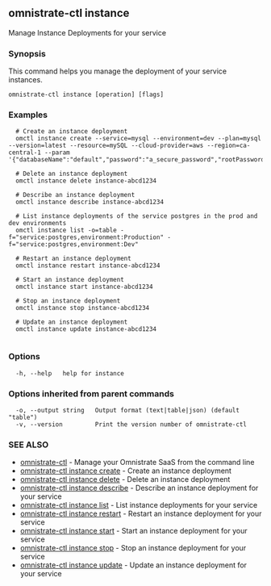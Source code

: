 ## omnistrate-ctl instance

Manage Instance Deployments for your service

### Synopsis

This command helps you manage the deployment of your service instances.

```
omnistrate-ctl instance [operation] [flags]
```

### Examples

```
  # Create an instance deployment
  omctl instance create --service=mysql --environment=dev --plan=mysql --version=latest --resource=mySQL --cloud-provider=aws --region=ca-central-1 --param '{"databaseName":"default","password":"a_secure_password","rootPassword":"a_secure_root_password","username":"user"}'

  # Delete an instance deployment
  omctl instance delete instance-abcd1234

  # Describe an instance deployment
  omctl instance describe instance-abcd1234

  # List instance deployments of the service postgres in the prod and dev environments
  omctl instance list -o=table -f="service:postgres,environment:Production" -f="service:postgres,environment:Dev"

  # Restart an instance deployment
  omctl instance restart instance-abcd1234

  # Start an instance deployment
  omctl instance start instance-abcd1234

  # Stop an instance deployment
  omctl instance stop instance-abcd1234

  # Update an instance deployment
  omctl instance update instance-abcd1234


```

### Options

```
  -h, --help   help for instance
```

### Options inherited from parent commands

```
  -o, --output string   Output format (text|table|json) (default "table")
  -v, --version         Print the version number of omnistrate-ctl
```

### SEE ALSO

* [omnistrate-ctl](omnistrate-ctl.md)	 - Manage your Omnistrate SaaS from the command line
* [omnistrate-ctl instance create](omnistrate-ctl_instance_create.md)	 - Create an instance deployment
* [omnistrate-ctl instance delete](omnistrate-ctl_instance_delete.md)	 - Delete an instance deployment
* [omnistrate-ctl instance describe](omnistrate-ctl_instance_describe.md)	 - Describe an instance deployment for your service
* [omnistrate-ctl instance list](omnistrate-ctl_instance_list.md)	 - List instance deployments for your service
* [omnistrate-ctl instance restart](omnistrate-ctl_instance_restart.md)	 - Restart an instance deployment for your service
* [omnistrate-ctl instance start](omnistrate-ctl_instance_start.md)	 - Start an instance deployment for your service
* [omnistrate-ctl instance stop](omnistrate-ctl_instance_stop.md)	 - Stop an instance deployment for your service
* [omnistrate-ctl instance update](omnistrate-ctl_instance_update.md)	 - Update an instance deployment for your service

